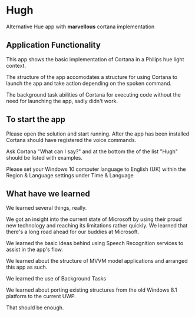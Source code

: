 # Hugh
Alternative Hue app with **marvellous** cortana implementation

## Application Functionality

This app shows the basic implementation of Cortana in a Philips hue light context.

The structure of the app accomodates a structure for using Cortana to launch the app and take action depending on the spoken command.

The background task abilities of Cortana for executing code without the need for launching the app, sadly didn't work.

## To start the app

Please open the solution and start running. After the app has been installed Cortana should have registered the voice commands.

Ask Cortana "What can I say?" and at the bottom the of the list "Hugh" should be listed with examples.

Please set your Windows 10 computer language to English (UK) within the Region & Language settings under Time & Language

## What have we learned

We learned several things, really.

We got an insight into the current state of Microsoft by using their proud new technology and reaching its limitations rather quickly. We learned that there's a long road ahead for our buddies at Microsoft.

We learned the basic ideas behind using Speech Recognition services to assist in the app's flow.

We learned about the structure of MVVM model applications and arranged this app as such.

We learned the use of Background Tasks

We learned about porting existing structures from the old Windows 8.1 platform to the current UWP.

That should be enough.
